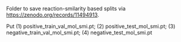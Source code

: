 Folder to save reaction-smilarity based splits via https://zenodo.org/records/11494913.

Put (1) positive_train_val_mol_smi.pt; (2) positive_test_mol_smi.pt; (3) negative_train_val_mol_smi.pt; (4) negative_test_mol_smi.pt
